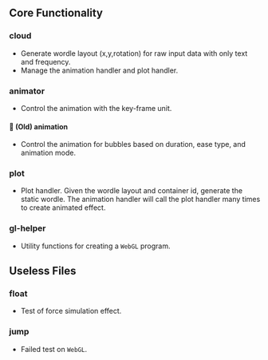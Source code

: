 ## Core Functionality
### cloud
- Generate wordle layout (x,y,rotation) for raw input data with only text and frequency.
- Manage the animation handler and plot handler.

### animator
- Control the animation with the key-frame unit.

#### 🚧 (Old) animation
- Control the animation for bubbles based on duration, ease type, and animation mode.

### plot
- Plot handler. Given the wordle layout and container id, generate the static wordle. The animation handler will call the plot handler many times to create animated effect. 

### gl-helper
- Utility functions for creating a `WebGL` program.

## Useless Files
### float
- Test of force simulation effect.
### jump
- Failed test on `WebGL`.

